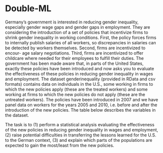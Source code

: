 # Double-ML

Germany’s government is interested in reducing gender inequality, especially gender wage gaps and gender gaps in employment. They are considering the introduction of a set of policies that incentivize firms to shrink gender inequality in working conditions. First, the policy forces firms to internally publish salaries of all workers, so discrepancies in salaries can be detected by workers themselves. Second, firms are incentivized to encour- age salary negotiations. Third, firms are incentivized to offer childcare where needed for their employees to fulfill their duties.
The government has been made aware that, in parts of the United States, exactly these policies have been introduced and now asks you to evaluate the effectiveness of these policies in reducing gender inequality in wages and employment. The dataset genderinequality (provided in RData and csv formats) contains data on individuals in the U.S., some working in firms to which the new policies apply (these are the treated workers) and some working at firms to which the new policies do not apply (these are the untreated workers). The policies have been introduced in 2007 and we have panel data on workers for the years 2005 and 2010, i.e. before and after the introduction of the new policies. The table below describes the variables in the dataset.

The task is to (1) perform a statistical analysis evaluating the effectiveness of the new policies in reducing gender inequality in wages and employment, (2) raise potential difficulties in transferring the lessons learned for the U.S. to the German context, (3) and explain which parts of the populations are expected to gain the most/least from the new policies.
